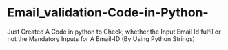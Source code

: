 # Email_validation-Code-in-Python-

Just Created A Code in python to Check;
whether,the Input Email Id fulfil or not the Mandatory Inputs for A Email-ID (By Using Python Strings)
